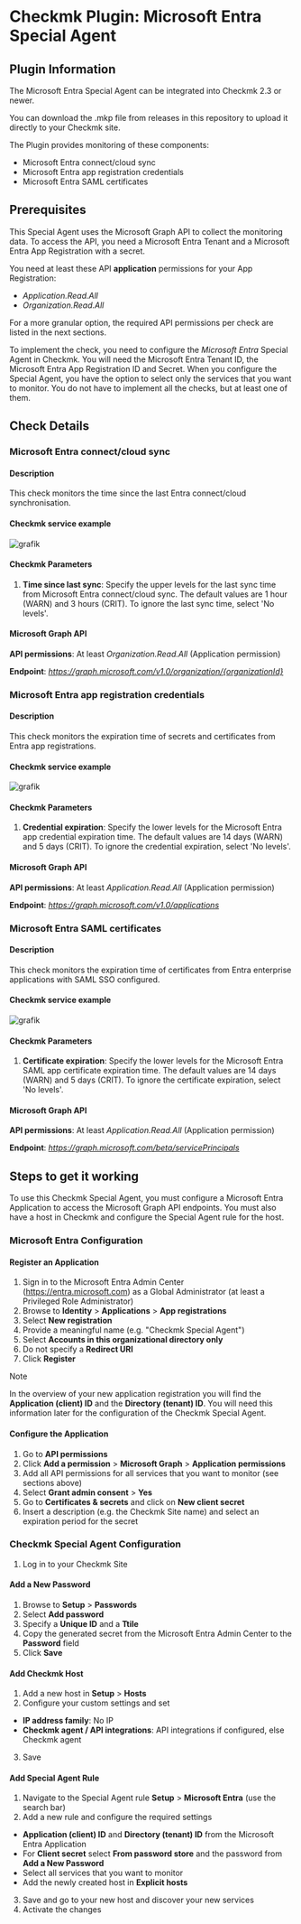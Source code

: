 # Checkmk Plugin: Microsoft Entra Special Agent 

## Plugin Information
The Microsoft Entra Special Agent can be integrated into Checkmk 2.3 or newer.

You can download the .mkp file from releases in this repository to upload it directly to your Checkmk site.

The Plugin provides monitoring of these components:
- Microsoft Entra connect/cloud sync
- Microsoft Entra app registration credentials
- Microsoft Entra SAML certificates

## Prerequisites

This Special Agent uses the Microsoft Graph API to collect the monitoring data.
To access the API, you need a Microsoft Entra Tenant and a Microsoft Entra App Registration with a secret.

You need at least these API **application** permissions for your App Registration:
- *Application.Read.All*
- *Organization.Read.All*

For a more granular option, the required API permissions per check are listed in the next sections.

To implement the check, you need to configure the *Microsoft Entra* Special Agent in Checkmk.
You will need the Microsoft Entra Tenant ID, the Microsoft Entra App Registration ID and Secret.
When you configure the Special Agent, you have the option to select only the services that you want to monitor. You do not have to implement all the checks, but at least one of them.

## Check Details
### Microsoft Entra connect/cloud sync

#### Description

This check monitors the time since the last Entra connect/cloud synchronisation.

#### Checkmk service example

![grafik](https://github.com/user-attachments/assets/4194feb8-abf9-434d-ba53-ea367e9f9c51)

#### Checkmk Parameters

1. **Time since last sync**: Specify the upper levels for the last sync time from Microsoft Entra connect/cloud sync. The default values are 1 hour (WARN) and 3 hours (CRIT). To ignore the last sync time, select 'No levels'.

#### Microsoft Graph API

**API permissions**: At  least *Organization.Read.All* (Application permission)

**Endpoint**: *https://graph.microsoft.com/v1.0/organization/{organizationId}*

### Microsoft Entra app registration credentials

#### Description

This check monitors the expiration time of secrets and certificates from Entra app registrations.

#### Checkmk service example

![grafik](https://github.com/user-attachments/assets/72493199-730c-4dbf-8d4d-d09e8e343ff4)

#### Checkmk Parameters

1. **Credential expiration**: Specify the lower levels for the Microsoft Entra app credential expiration time. The default values are 14 days (WARN) and 5 days (CRIT). To ignore the credential expiration, select 'No levels'.

#### Microsoft Graph API

**API permissions**: At  least *Application.Read.All* (Application permission)

**Endpoint**: *https://graph.microsoft.com/v1.0/applications*

### Microsoft Entra SAML certificates

#### Description

This check monitors the expiration time of certificates from Entra enterprise applications with SAML SSO configured.

#### Checkmk service example

![grafik](https://github.com/user-attachments/assets/86863d2c-009b-465b-915e-3a1a25922892)

#### Checkmk Parameters

1. **Certificate expiration**: Specify the lower levels for the Microsoft Entra SAML app certificate expiration time. The default values are 14 days (WARN) and 5 days (CRIT). To ignore the certificate expiration, select 'No levels'.

#### Microsoft Graph API

**API permissions**: At  least *Application.Read.All* (Application permission)

**Endpoint**: *https://graph.microsoft.com/beta/servicePrincipals*

## Steps to get it working

To use this Checkmk Special Agent, you must configure a Microsoft Entra Application to access the Microsoft Graph API endpoints.
You must also have a host in Checkmk and configure the Special Agent rule for the host.

### Microsoft Entra Configuration
#### Register an Application

1. Sign in to the Microsoft Entra Admin Center (https://entra.microsoft.com) as a Global Administrator (at least a Privileged Role Administrator)
2. Browse to **Identity** > **Applications** > **App registrations**
3. Select **New registration**
4. Provide a meaningful name (e.g. "Checkmk Special Agent")
5. Select **Accounts in this organizational directory only**
6. Do not specify a **Redirect URI**
7. Click **Register**

> [!NOTE]
> In the overview of your new application registration you will find the **Application (client) ID** and the **Directory (tenant) ID**.
> You will need this information later for the configuration of the Checkmk Special Agent.

#### Configure the Application
1. Go to **API permissions**
2. Click **Add a permission** > **Microsoft Graph** > **Application permissions**
3. Add all API permissions for all services that you want to monitor (see sections above)
4. Select **Grant admin consent** > **Yes**
5. Go to **Certificates & secrets** and click on **New client secret**
6. Insert a description (e.g. the Checkmk Site name) and select an expiration period for the secret

### Checkmk Special Agent Configuration

1. Log in to your Checkmk Site
   
#### Add a New Password

1. Browse to **Setup** > **Passwords**
2. Select **Add password**
3. Specify a **Unique ID** and a **Ttile**
4. Copy the generated secret from the Microsoft Entra Admin Center to the **Password** field
5. Click **Save**

#### Add Checkmk Host

1. Add a new host in **Setup** > **Hosts**
2. Configure your custom settings and set
 - **IP address family**: No IP
 - **Checkmk agent / API integrations**: API integrations if configured, else Checkmk agent
3. Save

#### Add Special Agent Rule

1. Navigate to the Special Agent rule **Setup** > **Microsoft Entra** (use the search bar)
2. Add a new rule and configure the required settings
- **Application (client) ID** and **Directory (tenant) ID** from the Microsoft Entra Application
- For **Client secret** select **From password store** and the password from **Add a New Password**
- Select all services that you want to monitor
- Add the newly created host in **Explicit hosts**
3. Save and go to your new host and discover your new services
4. Activate the changes
